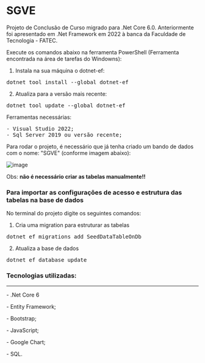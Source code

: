 # SGVE

<p>
  Projeto de Conclusão de Curso migrado para .Net Core 6.0. 
  Anteriormente foi apresentado em .Net Framework em 2022 à banca da Faculdade de Tecnologia - FATEC.
</p>

<p>
  Execute os comandos abaixo na ferramenta PowerShell (Ferramenta encontrada na área de tarefas do Windowns):
  </br>
  
  1. Instala na sua máquina o dotnet-ef:
<pre>dotnet tool install --global dotnet-ef</pre>
  2. Atualiza para a versão mais recente:
<pre>dotnet tool update --global dotnet-ef</pre>
</p>


<p>
  Ferramentas necessárias:
  </br>
  <pre>- Visual Studio 2022;<br/>- Sql Server 2019 ou versão recente;</pre>
<p>

<p>
  Para rodar o projeto, é necessário que já tenha criado um bando de dados com o nome: "SGVE" (conforme imagem abaixo):
  
  ![image](https://github.com/brunafreit4s/SGVE/assets/32462617/220536ed-0d45-4c41-ac61-920176abad7d)

  Obs: <b>não é necessário criar as tabelas manualmente!!</b>
  </br>
  <h3>Para importar as configurações de acesso e estrutura das tabelas na base de dados</h3>
  
  No terminal do projeto digite os seguintes comandos:
  </br>

1. Cria uma migration para estruturar as tabelas
  <pre>dotnet ef migrations add SeedDataTableOnDb</pre>
2. Atualiza a base de dados
  <pre>dotnet ef database update</pre>
<p>

<p>
  <h3>Tecnologias utilizadas: </h3><hr/>
  <p>- .Net Core 6</p>
  <p>- Entity Framework;</p>
  <p>- Bootstrap;</p>  
  <p>- JavaScript;</p>
  <p>- Google Chart;</p>
  <p>- SQL.</p>
</p>
